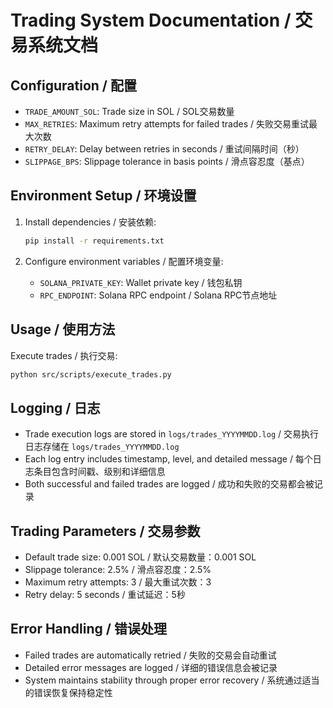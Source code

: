 # Trading System Documentation / 交易系统文档

## Configuration / 配置
- `TRADE_AMOUNT_SOL`: Trade size in SOL / SOL交易数量
- `MAX_RETRIES`: Maximum retry attempts for failed trades / 失败交易重试最大次数
- `RETRY_DELAY`: Delay between retries in seconds / 重试间隔时间（秒）
- `SLIPPAGE_BPS`: Slippage tolerance in basis points / 滑点容忍度（基点）

## Environment Setup / 环境设置
1. Install dependencies / 安装依赖:
   ```bash
   pip install -r requirements.txt
   ```

2. Configure environment variables / 配置环境变量:
   - `SOLANA_PRIVATE_KEY`: Wallet private key / 钱包私钥
   - `RPC_ENDPOINT`: Solana RPC endpoint / Solana RPC节点地址

## Usage / 使用方法
Execute trades / 执行交易:
```bash
python src/scripts/execute_trades.py
```

## Logging / 日志
- Trade execution logs are stored in `logs/trades_YYYYMMDD.log` / 交易执行日志存储在 `logs/trades_YYYYMMDD.log`
- Each log entry includes timestamp, level, and detailed message / 每个日志条目包含时间戳、级别和详细信息
- Both successful and failed trades are logged / 成功和失败的交易都会被记录

## Trading Parameters / 交易参数
- Default trade size: 0.001 SOL / 默认交易数量：0.001 SOL
- Slippage tolerance: 2.5% / 滑点容忍度：2.5%
- Maximum retry attempts: 3 / 最大重试次数：3
- Retry delay: 5 seconds / 重试延迟：5秒

## Error Handling / 错误处理
- Failed trades are automatically retried / 失败的交易会自动重试
- Detailed error messages are logged / 详细的错误信息会被记录
- System maintains stability through proper error recovery / 系统通过适当的错误恢复保持稳定性

